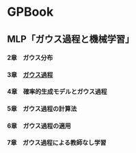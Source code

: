 # GPBook

## MLP「ガウス過程と機械学習」

#### 2章　ガウス分布

#### 3章　[ガウス過程](https://github.com/akiabe/GPBook/blob/main/GP_linear-model.ipynb)

#### 4章　確率的生成モデルとガウス過程

#### 5章　ガウス過程の計算法

#### 6章　ガウス過程の適用

#### 7章　ガウス過程による教師なし学習
